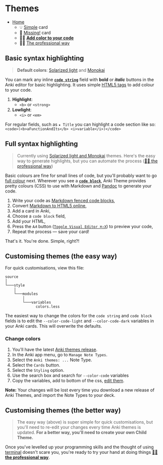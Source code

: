 # Themes

- [Home](../../../README.md)
    + 💡 [Simple](../simple/index.md) card
    + 🔎 [Missing!](../missing/index.md) card
    + 🧑‍🎨 **[Add color to your code](../highlight/index.md)**
    + 🧑‍🎓 [The professional way](../advanced/index.md)


## Basic syntax highlighting

> **Default colors**: [Solarized light](https://ethanschoonover.com/solarized/) and [Monokai](https://www.monokai.pro)

You can mark any inline **[`code string`](../simple/index.md#-syntax-inline-code)** field with **bold** or _**italic**_ buttons in the Anki editor for basic highlighting. It uses simple [HTML5 tags](https://developer.mozilla.org/en/docs/Web/HTML/Element) to add colour to your code.

1. **Highlight**:
    + `<b>` or `<strong>`
2. **Lowlight**:
    + `<i>` or `<em>`

For regular fields, such as `★ Title` you can highlight a code section like so: `<code>(<b>aFunctionAndIts</b> <i>variable</i>)</code>`


## Full syntax highlighting

> Currently using [Solarized light and Monokai](../../source/style/modules/variables/colors.less) themes. Here's the easy way to generate highlights, but you can automate the process ([🧑‍🎓 the professional way](../advanced/index.md))

Basic colours are fine for small lines of code, but you'll probably want to go [full colour](#full-syntax-highlighting) next. Wherever you see a **[`code block`](../simple/index.md#-sample-code-block)**, Anki Theme provides pretty colours (CSS) to use with Markdown and [Pandoc](https://pandoc.org/demo/example18f.html) to generate your code.

1. Write your code as [Markdown fenced code blocks](https://help.github.com/articles/github-flavored-markdown/#fenced-code-blocks),
2. Convert [Markdown to HTML5 online](https://tinyurl.com/mr43ydea),
3. Add a card in Anki,
4. Choose a `code block` field,
5. Add your HTML,
6. Press the `A𝐴` button ([`Toggle Visual Editor ⌘⇧X`](https://github.com/badlydrawnrob/anki/issues/62)) to preview your code,
7. Repeat the process — save your card!

That's it. You're done. Simple, right?!


## Customising themes (the easy way)

For quick customisations, view this file:

```text
source
│
└───style
    │
    └───modules
        │
        └───variables
              colors.less
```

The easiest way to change the colors for the `code string` and `code block` fields is to edit the `--color-code-light` and `--color-code-dark` variables in your Anki cards. This will overwrite the defaults.

### Change colors

1. You'll have the latest [Anki themes release](https://github.com/badlydrawnrob/anki/releases).
2. In the Anki app menu, go to `Manage Note Types`.
3. Select the `Anki themes: ...` Note Type.
4. Select the `Cards` button.
5. Select the `Styling` option.
6. Use the search box and search for `--color-code` variables
7. Copy the variables, add to bottom of the css, [edit them](https://github.com/badlydrawnrob/anki/issues/78).

**Note:** Your changes will be lost every time you download a new release of Anki Themes, and import the Note Types to your deck.




## Customising themes (the better way)

> The easy way (above) is super simple for quick customisations, but you'll need to re-edit your changes every time Anki themes is updated. **For a better way, you'll need to create your own Child Theme.**

Once you've levelled up your programming skills and the thought of using [terminal](https://en.wikipedia.org/wiki/Command-line_interface) doesn't scare you, you're ready to try your hand at doing things **[🧑‍🎓 the professional way](../advanced/index.md)**.

